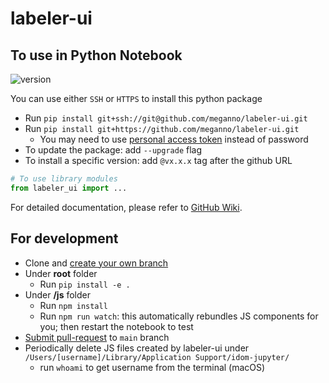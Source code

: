 # labeler-ui

## To use in Python Notebook
![version](https://img.shields.io/badge/labeler--ui%20latest-v1.1.0-blue)

You can use either `SSH` or `HTTPS` to install this python package
- Run `pip install git+ssh://git@github.com/meganno/labeler-ui.git`
- Run `pip install git+https://github.com/meganno/labeler-ui.git`
  - You may need to use [personal access token](https://docs.github.com/en/authentication/keeping-your-account-and-data-secure/creating-a-personal-access-token) instead of password
- To update the package: add `--upgrade` flag
- To install a specific version: add `@vx.x.x` tag after the github URL

```python
# To use library modules
from labeler_ui import ...
```
For detailed documentation, please refer to [GitHub Wiki](https://github.com/rit-git/labeler-ui/wiki).
## For development
- Clone and [create your own branch](https://docs.github.com/en/github/collaborating-with-pull-requests/proposing-changes-to-your-work-with-pull-requests/creating-and-deleting-branches-within-your-repository)
- Under **root** folder
  - Run `pip install -e .`
- Under **/js** folder
  - Run `npm install`
  - Run `npm run watch`: this automatically rebundles JS components for you; then restart the notebook to test
- [Submit pull-request](https://docs.github.com/en/github/collaborating-with-pull-requests/proposing-changes-to-your-work-with-pull-requests/creating-a-pull-request) to `main` branch
- Periodically delete JS files created by labeler-ui under `/Users/[username]/Library/Application Support/idom-jupyter/`
  - run `whoami` to get username from the terminal (macOS)
